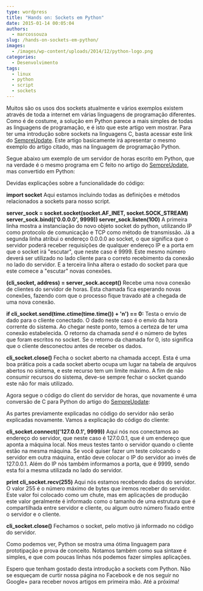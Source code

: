 ```yaml
---
type: wordpress
title: "Hands on: Sockets em Python"
date: 2015-01-14 00:05:04
authors:
  - marcossouza
slug: /hands-on-sockets-em-python/
images:
  - /images/wp-content/uploads/2014/12/python-logo.png
categories:
  - Desenvolvimento
tags:
  - linux
  - python
  - script
  - sockets
---
```


Muitos são os usos dos sockets atualmente e vários exemplos existem através de toda a internet em várias linguagens de programação diferentes. Como é de costume, a solução em Python parece a mais simples de todas as linguagens de programação, e é isto que este artigo vem mostrar. Para ter uma introdução sobre sockets na linguagens C, basta acessar este link do <a title="Introdução a Sockets" href="http://sempreupdate.org/hands-on-introducao-a-sockets-em-c/" target="_blank">SempreUpdate</a>. Este artigo basicamente irá apresentar o mesmo exemplo do artigo citado, mas na linguagem de programação Python.

Segue abaixo um exemplo de um servidor de horas escrito em Python, que na verdade é o mesmo programa em C feito no artigo do <a title="SempreUpdate.org" href="http://sempreupdate.org/hands-on-introducao-a-sockets-em-c/" target="_blank">SempreUpdate</a>, mas convertido em Python:
<script src="//gistfy-app.herokuapp.com/github/ButecoOpenSource/exemplos/sockets_python/server.py" type="text/javascript"></script>

Devidas explicações sobre a funcionalidade do código:

<strong>import socket</strong>
 Aqui estamos incluindo todas as definições e métodos relacionados a sockets para nosso script.

<strong>
 server_sock = socket.socket(socket.AF_INET, socket.SOCK_STREAM)
 server_sock.bind(('0.0.0.0', 9999))
 server_sock.listen(100)</strong>
 A primeira linha mostra a instanciação do novo objeto socket do python, utilizando IP como protocolo de comunicação e TCP como método de transmissão. Já a segunda linha atribui o endereço 0.0.0.0 ao socket, o que significa que o servidor poderá receber requisições de qualquer endereço IP e a porta em que o socket irá "escutar", que neste caso é 9999. Este mesmo número deverá ser utilizado no lado cliente para o correto recebimento da conexão no lado do servidor. E a terceira linha altera o estado do socket para que este comece a "escutar" novas conexões.

<strong>(cli_socket, address) = server_sock.accept()</strong>
 Recebe uma nova conexão de clientes do servidor de horas. Esta chamada fica esperando novas conexões, fazendo com que o processo fique travado até a chegada de uma nova conexão.

<strong>if cli_socket.send(time.ctime(time.time()) + 'n') == 0:</strong>
 Testa o envio de dado para o cliente conectado. O dado neste caso é o envio da hora corrente do sistema. Ao chegar neste ponto, temos a certeza de ter uma conexão estabelecida. O retorno da chamada <em>send</em> é o número de bytes que foram escritos no socket. Se o retorno da chamada for 0, isto significa que o cliente desconectou antes de receber os dados.

<strong>cli_socket.close()</strong>
 Fecha o socket aberto na chamada accept. Esta é uma boa prática pois a cada socket aberto ocupa um lugar na tabela de arquivos abertos no sistema, e este recurso tem um limite máximo. A fim de não consumir recursos do sistema, deve-se sempre fechar o socket quando este não for mais utilizado.

Agora segue o código do client do servidor de horas, que novamente é uma conversão de C para Python do artigo do <a title="Introdução a sockets: parte 2" href="http://sempreupdate.org/hands-on-introducao-a-sockets-em-c-parte-2/" target="_blank">SempreUpdate</a>:

<script src="//gistfy-app.herokuapp.com/github/ButecoOpenSource/exemplos/sockets_python/client.py" type="text/javascript"></script>

As partes previamente explicadas no código do servidor não serão explicadas novamente. Vamos a explicação do código do cliente:

<strong>cli_socket.connect(('127.0.0.1', 9999))</strong>
Aqui nós nos conectamos ao endereço do servidor, que neste caso é 127.0.0.1, que é um endereço que aponta a máquina local. Nos meus testes tanto o servidor quando o cliente estão na mesma máquina. Se você quiser fazer um teste colocando o servidor em outra máquina, então deve colocar o IP do servidor ao invés de 127.0.0.1. Além do IP nós também informamos a porta, que é 9999, sendo esta foi a mesma utilizada no lado do servidor.

<strong>print cli_socket.recv(255)</strong>
Aqui nós estamos recebendo dados do servidor. O valor 255 é o número máximo de bytes que iremos receber do servidor. Este valor foi colocado como um chute, mas em aplicações de produção este valor geralmente é informado como o tamanho de uma estrutura que é compartilhada entre servidor e cliente, ou algum outro número fixado entre o servidor e o cliente.

<strong>cli_socket.close()</strong>
Fechamos o socket, pelo motivo já informado no código do servidor.

Como podemos ver, Python se mostra uma ótima linguagem para prototipação e prova de conceito. Notamos também como sua sintaxe é simples, e que com poucas linhas nós podemos fazer simples aplicações.

Espero que tenham gostado desta introdução a sockets com Python. Não se esqueçam de curtir nossa página no Facebook e de nos seguir no Google+ para receber novos artigos em primeira mão. Até a próxima!